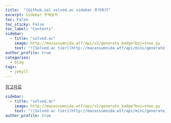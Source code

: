 ```yaml
---
title:  "[Github.io] solved.ac sidebar 추가하기"
excerpt: Sidebar 꾸며보자
toc: False
toc_sticky: False
toc_label: "Contents"
sidebar:
  - title: "solved.ac"
    image: http://mazassumnida.wtf/api/v2/generate_badge?boj=snoo_py
    text: "![Solved.ac tier](http://mazassumnida.wtf/api/mini/generate_badge?boj=snoo_py)"
author_profile: true
categories:
  - blog
tags:
  - jekyll
---
```




[참고자료](https://mmistakes.github.io/minimal-mistakes/docs/layouts/)


```yaml
sidebar:
  - title: "solved.ac"
    image: http://mazassumnida.wtf/api/v2/generate_badge?boj=snoo_py
    text: "![Solved.ac tier](http://mazassumnida.wtf/api/mini/generate_badge?boj=snoo_py)"
author_profile: true
```